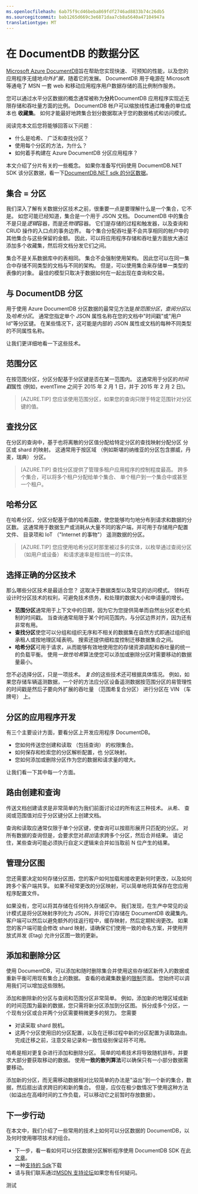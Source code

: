 ```yaml
---
ms.openlocfilehash: 6ab75f9cd46beba869fdf2746ad8833b74c26db5
ms.sourcegitcommit: bab1265d669c3e6871daa7cb8a5640a47104947a
translationtype: MT
---
```

<properties      
    pageTitle="在 DocumentDB 数据分区 |Microsoft Azure"      
    description="了解有关如何在 DocumentDB，和何时使用哈希、 广泛和查找分区数据分区。"          
    services="documentdb"      
    authors="arramac"      
    manager="jhubbard"      
    editor="monicar"      
    documentationCenter=""/> 
<tags      
    ms.service="documentdb"      
    ms.workload="data-services"      
    ms.tgt_pltfrm="na"      
    ms.devlang="na"      
    ms.topic="article"      
    ms.date="05/28/2015"      
    ms.author="arramac"/> 

# 在 DocumentDB 的数据分区

[Microsoft Azure DocumentDB](../../services/documentdb/)旨在帮助您实现快速、 可预知的性能，以及您的应用程序无缝地*向外扩展*，随着它的发展。 DocumentDB 用于电源在 Microsoft 等通电了 MSN 一套 web 和移动应用程序用户数据存储的高比例制作服务。 

您可以通过水平分区数据的概念通常被称为**分片**DocumentDB 应用程序实现近无限存储和吞吐量方面的比例。  DocumentDB 帐户可以缩放线性通过堆叠的单位成本也 **收藏集**。 如何才能最好地跨集合划分数据取决于您的数据格式和访问模式。 

阅读完本文后您将能够回答以下问题︰   

 - 什么是哈希、 广泛和查找分区？
 - 使用每个分区的方法，为什么？
 - 如何着手构建在 Azure DocumentDB 分区应用程序？

本文介绍了分片有关的一些概念。 如果你准备写代码使用 DocumentDB.NET SDK 该分区数据，看一下[DocumentDB.NET sdk 的分区数据](documentdb-sharding.md)。

## 集合 = 分区

我们深入了解有关数据分区技术之前，很重要一点是要理解什么是一个集合，它不是。 如您可能已经知道，集合是一个用于 JSON 文档。 DocumentDB 中的集合不是只是*逻辑*容器，而是还*物理*容器。 它们是存储的过程和触发器，以及查询和 CRUD 操作的入口点的事务边界。 每个集合分配吞吐量不会共享相同的帐户中的其他集合与这些保留的金额。 因此，可以将应用程序存储和吞吐量方面放大通过添加多个收藏集，然后将文档分发它们之间。

集合不是关系数据库中的表相同。 集合不会强制使用架构。 因此您可以在同一集合中存储不同类型的文档与不同的架构。 但是，可以使用集合来存储单一类型的表像的对象。 最佳的模型只取决于数据如何在一起出现在查询和交易。

## 与 DocumentDB 分区

用于使用 Azure DocumentDB 分区数据的最常见方法是*按范围分区*，*查阅分区*以及*哈希分区*。 通常您指定单个 JSON 属性名称在您的文档中"时间戳"或"用户 Id"等分区键。 在某些情况下，这可能是内部的 JSON 属性或文档的每种不同类型的不同属性名称。

让我们更详细地看一下这些技术。

## 范围分区

在按范围分区，分区分配基于分区键是否在某一范围内。 这通常用于分区的*时间戳*属性 (例如，eventTime 之间于 2015 年 2 月 1 日，并于 2015 年 2 月 2 日)。 

> [AZURE.TIP] 您应该使用范围分区，如果您的查询只限于特定范围针对分区键的值。

## 查找分区

在分区的查询中，基于也将离散的分区值分配给特定分区的查找映射分配分区 分区或 shard 的映射。 这通常用于按区域 （例如斯堪的纳维亚的分区包含挪威，丹麦，瑞典） 分区。

> [AZURE.TIP] 查找分区提供了管理多租户应用程序的控制程度最高。 跨多个集合，可以将多个租户分配给单个集合、 单个租户到一个集合中或甚至一个租户。 

## 哈希分区

在哈希分区，分区分配基于值的哈希函数，使您能够均匀地分布到请求和数据的分区数。 这通常用于数据生产或消耗从大量不同的客户端，并可用于存储用户配置文件、 目录项和 IoT （"Internet 的事物"） 遥测数据的分区。 

> [AZURE.TIP] 您应使用哈希分区时那里被过多的实体，以枚举通过查阅分区 （如用户或设备） 和请求速率是相当统一的实体。

## 选择正确的分区技术

那么哪些分区技术是最适合您？ 这取决于数据类型以及常见的访问模式。 领料在设计时分区技术的权利，可避免技术债务，和处理的数据大小和申请量的增长。

- **范围分区**通常用于上下文中的日期，因为它为您提供简单而自然出分区老化机制的时间戳。 当查询通常局限于某个时间范围内，与分区边界对齐，因为还有非常有用。 
- **查找分区**使您可以分组和组织无序和不相关的数据集在自然方式即通过组织组承租人或按地理区域表明。 搜索还提供细粒度控制迁移数据集合之间。 
- **哈希分区**可用于请求，从而能够有效地使用您的存储资源调配和吞吐量的统一的负载平衡。 使用*一致性哈希*算法使您可以添加或删除分区时需要移动的数据量最小。

您不必选择分区，只是一项技术。 *复合*的这些技术还可根据具体情况。 例如，如果您存储车辆遥测数据，一个好的方法应分区设备遥测数据按范围分区的易管理性的时间戳是然后子要向外扩展的吞吐量 （范围希复合分区） 进行分区在 VIN （车牌号） 上。

## 分区的应用程序开发
有三个主要设计方面，要看分区上开发应用程序 DocumentDB。

- 您如何传送您创建和读取 （包括查询） 的权限集合。
- 如何保存和检索您的分区解析配置，也 分区映射。
- 您如何添加或删除分区作为您的数据和请求量的增大。

让我们看一下其中每一个方面。

## 路由创建和查询

传送文档创建请求是非常简单的为我们前面讨论过的所有这三种技术。 从希、 查阅或范围值对应于分区键分区上创建文档。

查询和读取应通常仅限于单个分区键，使查询可以按扇形展开只匹配的分区。 对所有数据的查询但是，会要求您对*扇出*请求跨多个分区，然后合并结果。 请记住，某些查询可能必须执行自定义逻辑来合并如当取前 N 位产生的结果。

## 管理分区图

您还需要决定如何存储分区图，您的客户如何加载和接收更新何时更改，以及如何跨多个客户端共享。 如果不经常更改的分区映射，可以简单地将其保存在您应用程序配置文件。 

如果没有，您可以将其存储在任何持久存储区中。 我们发现，在生产中常见的设计模式是将分区映射序列化为 JSON，并将它们存储在 DocumentDB 收藏集内。 客户端可以然后以避免额外的往返行程中，缓存映射，然后定期轮询更改。 如果您的客户端可能会修改 shard 映射，请确保它们使用一致的命名方案，并使用开放式并发 (Etag) 允许分区图一致的更新。

## 添加和删除分区

使用 DocumentDB，可以添加和随时删除集合并使用这些存储区新传入的数据或重新平衡可用现有集合上的数据。 查看的收藏集数量的[限制](documentdb-limits.md)页面。 您始终可以调用我们可以增加这些限制。

添加和删除新的分区与查阅和范围分区非常简单。 例如，添加新的地理区域或新的时间范围为最新的数据，您只需将新分区添加到分区图。 拆分成多个分区，一个现有分区或合并两个分区需要稍微更多的努力。 您需要 

- 对读采取 shard 脱机。
- 这两个分区使用旧的分区配置，以及在迁移过程中新的分区配置为读取路由。 完成迁移之前，注意交易记录和一致性级别保证将不可用。

哈希是相对更复杂进行添加和删除分区。 简单的哈希技术将导致随机排布，并要求大部分要获取移动的数据。 使用**一致的散列算法**可以确保只有一小部分数据需要移动。

添加新的分区，而无需移动数据相对比较简单的办法是"溢出"到一个新的集合，数据，然后扇出请求跨旧的和新的集合。 但是，应仅在极少数情况下使用这种方法 （如溢出在高峰时间的工作负载，可以移动它之前暂时存放数据）。

## 下一步行动
在本文中，我们介绍了一些常用的技术上如何可以分区数据的 DocumentDB，以及何时使用哪项技术的组合。 

-   下一步，看一看如何可以分区数据分区解析程序使用 DocumentDB SDK 在此[文章](documentdb-sharding.md)。 
-   一种[支持的 Sdk](https://msdn.microsoft.com/library/azure/dn781482.aspx)下载
-   请与我们联系通过[MSDN 支持论坛](https://social.msdn.microsoft.com/forums/azure/home?forum=AzureDocumentDB)如果您有任何疑问。
   


 

测试
